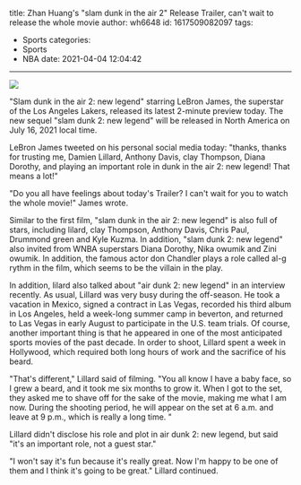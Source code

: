title: Zhan Huang's "slam dunk in the air 2" Release Trailer, can't wait to release the whole movie
author: wh6648
id: 1617509082097
tags: 
- Sports
categories: 
- Sports
- NBA
date: 2021-04-04 12:04:42
---
![](https://p4.itc.cn/images01/20210404/85708994629f41ee8d547cc7ac7b9088.jpeg)


"Slam dunk in the air 2: new legend" starring LeBron James, the superstar of the Los Angeles Lakers, released its latest 2-minute preview today. The new sequel "slam dunk 2: new legend" will be released in North America on July 16, 2021 local time.

LeBron James tweeted on his personal social media today: "thanks, thanks for trusting me, Damien Lillard, Anthony Davis, clay Thompson, Diana Dorothy, and playing an important role in dunk in the air 2: new legend! That means a lot!"

"Do you all have feelings about today's Trailer? I can't wait for you to watch the whole movie!" James wrote.

Similar to the first film, "slam dunk in the air 2: new legend" is also full of stars, including lilard, clay Thompson, Anthony Davis, Chris Paul, Drummond green and Kyle Kuzma. In addition, "slam dunk 2: new legend" also invited from WNBA superstars Diana Dorothy, Nika owumik and Zini owumik. In addition, the famous actor don Chandler plays a role called al-g rythm in the film, which seems to be the villain in the play.

In addition, lilard also talked about "air dunk 2: new legend" in an interview recently. As usual, Lillard was very busy during the off-season. He took a vacation in Mexico, signed a contract in Las Vegas, recorded his third album in Los Angeles, held a week-long summer camp in beverton, and returned to Las Vegas in early August to participate in the U.S. team trials. Of course, another important thing is that he appeared in one of the most anticipated sports movies of the past decade. In order to shoot, Lillard spent a week in Hollywood, which required both long hours of work and the sacrifice of his beard.

"That's different," Lillard said of filming. "You all know I have a baby face, so I grew a beard, and it took me six months to grow it. When I got to the set, they asked me to shave off for the sake of the movie, making me what I am now. During the shooting period, he will appear on the set at 6 a.m. and leave at 9 p.m., which is really a long time. "

Lillard didn't disclose his role and plot in air dunk 2: new legend, but said "it's an important role, not a guest star."

"I won't say it's fun because it's really great. Now I'm happy to be one of them and I think it's going to be great." Lillard continued.

